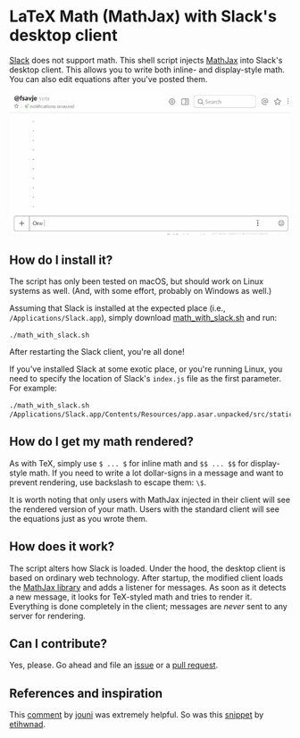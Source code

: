 # LaTeX Math (MathJax) with Slack's desktop client

[Slack](https://slack.com) does not support math. This shell script injects [MathJax](https://www.mathjax.org) into Slack's desktop client. This allows you to write both inline- and display-style math. You can also edit equations after you've posted them.

![Math Slack Example](math-slack.gif "Amazing maths!")


## How do I install it?

The script has only been tested on macOS, but should work on Linux systems as well. (And, with some effort, probably on Windows as well.)

Assuming that Slack is installed at the expected place (i.e., `/Applications/Slack.app`), simply download [math_with_slack.sh](math_with_slack.sh) and run:

```shell
./math_with_slack.sh
```

After restarting the Slack client, you're all done!

If you've installed Slack at some exotic place, or you're running Linux, you need to specify the location of Slack's `index.js` file as the first parameter. For example:

```shell
./math_with_slack.sh /Applications/Slack.app/Contents/Resources/app.asar.unpacked/src/static/index.js
```


## How do I get my math rendered?

As with TeX, simply use `$ ... $` for inline math and `$$ ... $$` for display-style math. If you need to write a lot dollar-signs in a message and want to prevent rendering, use backslash to escape them: `\$`. 

It is worth noting that only users with MathJax injected in their client will see the rendered version of your math. Users with the standard client will see the equations just as you wrote them.

## How does it work?

The script alters how Slack is loaded. Under the hood, the desktop client is based on ordinary web technology. After startup, the modified client loads the [MathJax library](https://www.mathjax.org) and adds a listener for messages. As soon as it detects a new message, it looks for TeX-styled math and tries to render it. Everything is done completely in the client; messages are *never* sent to any server for rendering.


## Can I contribute?

Yes, please. Go ahead and file an [issue](https://github.com/fsavje/math-with-slack/issues) or a [pull request](https://github.com/fsavje/math-with-slack/pulls).


## References and inspiration

This [comment](https://gist.github.com/DrewML/0acd2e389492e7d9d6be63386d75dd99#gistcomment-1981178) by [jouni](https://github.com/jouni) was extremely helpful. So was this [snippet](https://gist.github.com/etihwnad/bc63ec9b87af586e1435) by [etihwnad](https://github.com/etihwnad).
